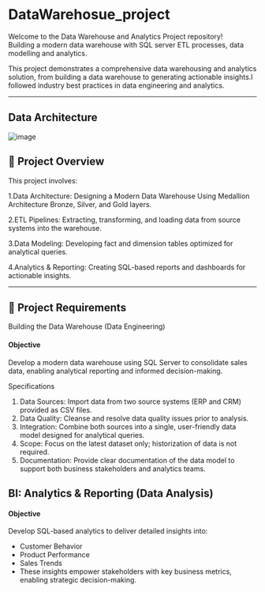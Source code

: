 # DataWarehosue_project
Welcome to the Data Warehouse and Analytics Project repository!  
Building a modern data warehouse with SQL server ETL processes, data modelling and analytics.

This project demonstrates a comprehensive data warehousing and analytics solution, from building a data warehouse to generating actionable insights.I followed industry best practices in data engineering and analytics.

---

## Data Architecture
![image](https://github.com/user-attachments/assets/299bb7c4-3005-40e8-9954-33a462a580f4)

## 📖 Project Overview

This project involves:

1.Data Architecture: Designing a Modern Data Warehouse Using Medallion Architecture Bronze, Silver, and Gold layers.

2.ETL Pipelines: Extracting, transforming, and loading data from source systems into the warehouse.

3.Data Modeling: Developing fact and dimension tables optimized for analytical queries.

4.Analytics & Reporting: Creating SQL-based reports and dashboards for actionable insights.

---

## 🚀 Project Requirements
Building the Data Warehouse (Data Engineering)

#### Objective

Develop a modern data warehouse using SQL Server to consolidate sales data, enabling analytical reporting and informed decision-making.

Specifications
1) Data Sources: Import data from two source systems (ERP and CRM) provided as CSV files.  
2) Data Quality: Cleanse and resolve data quality issues prior to analysis.  
3) Integration: Combine both sources into a single, user-friendly data model designed for analytical queries.  
4) Scope: Focus on the latest dataset only; historization of data is not required.  
5) Documentation: Provide clear documentation of the data model to support both business stakeholders and analytics teams.


## BI: Analytics & Reporting (Data Analysis)
#### Objective 
Develop SQL-based analytics to deliver detailed insights into:

- Customer Behavior
- Product Performance
- Sales Trends
- These insights empower stakeholders with key business metrics, enabling strategic decision-making.

